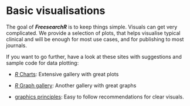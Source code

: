 # Basic visualisations

The goal of ***FreesearchR*** is to keep things simple. Visuals can get very complicated. We provide a selection of plots, that helps visualise typical clinical and will be enough for most use cases, and for publishing to most journals.

If you want to go further, have a look at these sites with suggestions and sample code for data plotting:

-   [*R* Charts](https://r-charts.com/): Extensive gallery with great plots

-   [*R* Graph gallery](https://r-graph-gallery.com/): Another gallery with great graphs

-   [graphics principles](https://graphicsprinciples.github.io/): Easy to follow recommendations for clear visuals. 
